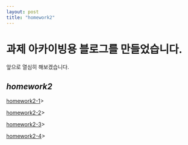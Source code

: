 ```yaml
---
layout: post
title: "homework2"
---
```


# 과제 아카이빙용 블로그를 만들었습니다.

앞으로 열심히 해보겠습니다.

 <div class="w3-container w3-content w3-center w3-padding-64" style="max-width:800px" id="band">
  <h2 class="w3-wide"><i>homework2</i></h2>
    <p class="w3-justify"><a href="homework21.html">homework2-1</a>><p>
    <p class="w3-justify"><a href="homework22.html">homework2-2</a>><p>
    <p class="w3-justify"><a href="homework23.html">homework2-3</a>><p>
    <p class="w3-justify"><a href="homework24.html">homework2-4</a>><p>
